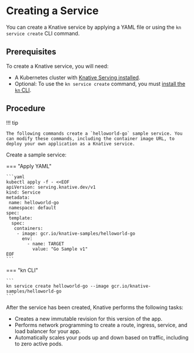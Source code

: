 # Creating a Service

You can create a Knative service by applying a YAML file or using the `kn service create` CLI command.

## Prerequisites

To create a Knative service, you will need:

* A Kubernetes cluster with [Knative Serving installed](../../../../admin/install).
* Optional: To use the `kn service create` command, you must [install the `kn` CLI](../../../../client/install-kn).

## Procedure

!!! tip

    The following commands create a `helloworld-go` sample service. You can modify these commands, including the container image URL, to deploy your own application as a Knative service.

Create a sample service:

=== "Apply YAML"

    ```yaml
    kubectl apply -f - <<EOF
    apiVersion: serving.knative.dev/v1
    kind: Service
    metadata:
     name: helloworld-go
     namespace: default
    spec:
     template:
      spec:
       containers:
        - image: gcr.io/knative-samples/helloworld-go
          env:
            - name: TARGET
              value: "Go Sample v1"
    EOF
    ```

=== "kn CLI"

    ```
    kn service create helloworld-go --image gcr.io/knative-samples/helloworld-go
    ```

After the service has been created, Knative performs the following tasks:

* Creates a new immutable revision for this version of the app.
* Performs network programming to create a route, ingress, service, and load balancer for your app.
* Automatically scales your pods up and down based on traffic, including to zero active pods.
